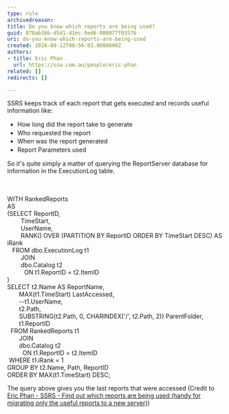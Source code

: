 ```yaml
---
type: rule
archivedreason: 
title: Do you know which reports are being used?
guid: 878ab3bb-d5d1-41ec-9ed6-800077f03576
uri: do-you-know-which-reports-are-being-used
created: 2016-09-12T00:56:03.0000000Z
authors:
- title: Eric Phan
  url: https://ssw.com.au/people/eric-phan
related: []
redirects: []

---
```



SSRS keeps track of each report that gets executed and records useful information like&#58;<br><div><ul><li><span style="line-height&#58;19.5px;">How long did the report take to generate<br></span></li><li><span style="line-height&#58;19.5px;">Who requested the report</span></li><li><span style="line-height&#58;19.5px;">When was the report generated</span></li><li><span style="line-height&#58;19.5px;">Report Parameters used</span></li></ul><div>So it's quite simply a matter of querying the ReportServer database for information in the ExecutionLog table.&#160;<br></div></div>
<br><excerpt class='endintro'></excerpt><br>
<p class="ssw15-rteElement-CodeArea">​WITH RankedReports<br>AS<br>(SELECT ReportID,<br>&#160; &#160; &#160; &#160; TimeStart,<br>&#160; &#160; &#160; &#160; UserName,&#160;<br>&#160; &#160; &#160; &#160; RANK() OVER (PARTITION BY ReportID ORDER BY TimeStart DESC) AS iRank<br>&#160; &#160;FROM dbo.ExecutionLog t1<br>&#160; &#160; &#160; &#160; JOIN&#160;<br>&#160; &#160; &#160; &#160; dbo.Catalog t2<br>&#160; &#160; &#160; &#160; &#160; ON t1.ReportID = t2.ItemID<br>)<br>SELECT t2.Name AS ReportName,<br>&#160; &#160; &#160; &#160;MAX(t1.TimeStart) LastAccessed,<br>&#160; &#160; &#160; &#160;--t1.UserName,<br>&#160; &#160; &#160; &#160;t2.Path, &#160;&#160;<br>&#160; &#160; &#160; &#160;SUBSTRING(t2.Path, 0, CHARINDEX('/', t2.Path, 2)) ParentFolder,<br>&#160; &#160; &#160; &#160;t1.ReportID<br>&#160; FROM RankedReports t1<br>&#160; &#160; &#160; &#160;JOIN&#160;<br>&#160; &#160; &#160; &#160;dbo.Catalog t2<br>&#160; &#160; &#160; &#160; &#160;ON t1.ReportID = t2.ItemID<br>&#160;WHERE t1.iRank = 1<br>GROUP BY t2.Name, Path, ReportID<br>ORDER BY MAX(t1.TimeStart) DESC;<br></p><p class="ssw15-rteElement-P">​​​The query above gives you the last reports that were accessed (Credit to <a href="http&#58;//ericphan.net/blog/2016/9/12/ssrs-find-out-which-reports-area-being-used-handy-for-migrating-only-the-useful-reports-to-a-new-server">Eric Phan - SSRS - Find out which reports are being used (handy for migrating only the useful reports to a new server)​</a>)<br></p>


